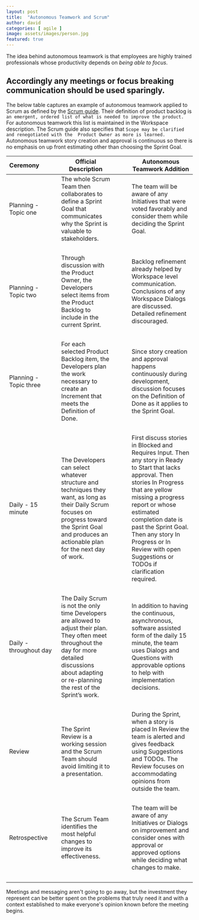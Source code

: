 ```yaml
---
layout: post
title:  "Autonomous Teamwork and Scrum"
author: david
categories: [ agile ]
image: assets/images/person.jpg
featured: true
---
```


The idea behind autonomous teamwork is that employees are highly trained professionals
whose productivity depends on *being able to focus*.

## Accordingly any meetings or focus breaking communication should be used sparingly. 

The below table captures an example of autonomous teamwork applied to Scrum as defined by the 
[Scrum guide](https://www.scrumguides.org/scrum-guide.html#sprint-planning). Their definition of product backlog is 
`an emergent, ordered list of what is needed to improve the product.` For autonomous teamwork this list is maintained 
in the Workspace description. The Scrum guide also specifies that `Scope may be clarified and renegotiated with the 
Product Owner as more is learned.` Autonomous teamwork story creation and approval is continuous so there is no 
emphasis on up front estimating other than choosing the Sprint Goal.

|  Ceremony&nbsp;&nbsp;&nbsp;&nbsp;&nbsp;&nbsp;&nbsp;&nbsp;&nbsp;&nbsp; |  Official Description | &nbsp;| Autonomous Teamwork Addition  |
|---|---|---|---|
| Planning - Topic one | The whole Scrum Team then collaborates to define a Sprint Goal that communicates why the Sprint is valuable to stakeholders. |  &nbsp;&nbsp;&nbsp;&nbsp;&nbsp;&nbsp; |  The team will be aware of any Initiatives that were voted favorably and consider them while deciding the Sprint Goal. |
|  &nbsp; |  &nbsp; |  &nbsp; |  &nbsp; |
| Planning - Topic two | Through discussion with the Product Owner, the Developers select items from the Product Backlog to include in the current Sprint.|  &nbsp; &nbsp;  | Backlog refinement already helped by Workspace level communication. Conclusions of any Workspace Dialogs are discussed. Detailed refinement discouraged. |
|  &nbsp; |  &nbsp; |  &nbsp; |  &nbsp; |
| Planning - Topic three | For each selected Product Backlog item, the Developers plan the work necessary to create an Increment that meets the Definition of Done.|  &nbsp; &nbsp;  | Since story creation and approval happens continuously during development, discussion focuses on the Definition of Done as it applies to the Sprint Goal.  |
|  &nbsp; |  &nbsp; |  &nbsp; |  &nbsp; |
|  Daily - 15 minute | The Developers can select whatever structure and techniques they want, as long as their Daily Scrum focuses on progress toward the Sprint Goal and produces an actionable plan for the next day of work. | &nbsp; &nbsp; | First discuss stories in Blocked and Requires Input. Then any story in Ready to Start that lacks approval. Then stories In Progress that are yellow missing a progress report or whose estimated completion date is past the Sprint Goal. Then any story In Progress or In Review with open Suggestions or TODOs if clarification required. |
|  &nbsp; |  &nbsp; |  &nbsp; |  &nbsp; |
|  Daily - throughout day | The Daily Scrum is not the only time Developers are allowed to adjust their plan. They often meet throughout the day for more detailed discussions about adapting or re-planning the rest of the Sprint’s work. |  &nbsp; &nbsp;  | In addition to having the continuous, asynchronous, software assisted form of the daily 15 minute, the team uses Dialogs and Questions with approvable options to help with implementation decisions.  |
|  &nbsp; |  &nbsp; |  &nbsp; |  &nbsp; |
|  Review  | The Sprint Review is a working session and the Scrum Team should avoid limiting it to a presentation. | &nbsp; &nbsp; | During the Sprint, when a story is placed In Review the team is alerted and gives feedback using Suggestions and TODOs. The Review focuses on accommodating opinions from outside the team. |
|  &nbsp; |  &nbsp; |  &nbsp; |  &nbsp; |
|  Retrospective  | The Scrum Team identifies the most helpful changes to improve its effectiveness. | &nbsp; &nbsp; | The team will be aware of any Initiatives or Dialogs on improvement and consider ones with approval or approved options while deciding what changes to make. |
|  &nbsp; |  &nbsp; |  &nbsp; |  &nbsp; |

Meetings and messaging aren't going to go away, but the investment they represent can be better
spent on the problems that truly need it and with a context established to make everyone's opinion known before the 
meeting begins.
